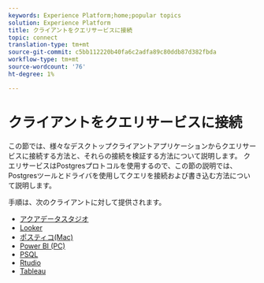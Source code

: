 ```yaml
---
keywords: Experience Platform;home;popular topics
solution: Experience Platform
title: クライアントをクエリサービスに接続
topic: connect
translation-type: tm+mt
source-git-commit: c5bb112220b40fa6c2adfa89c80ddb87d382fbda
workflow-type: tm+mt
source-wordcount: '76'
ht-degree: 1%

---
```



# クライアントをクエリサービスに接続

この節では、様々なデスクトップクライアントアプリケーションからクエリサービスに接続する方法と、それらの接続を検証する方法について説明します。 クエリサービスはPostgresプロトコルを使用するので、この節の説明では、Postgresツールとドライバを使用してクエリを接続および書き込む方法について説明します。

手順は、次のクライアントに対して提供されます。

- [アクアデータスタジオ](./aqua-data-studio.md)
- [Looker](./looker.md)
- [ポスティコ(Mac)](./postico.md)
- [Power BI (PC)](./power-bi.md)
- [PSQL](./psql.md)
- [Rtudio](./rstudio.md)
- [Tableau](./tableau.md)
